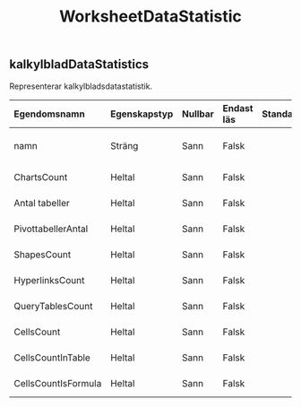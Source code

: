 ﻿---
title: WorksheetDataStatistic
second_title: Aspose.Cells Cloud Documen
type: docs
url: /sv/specification/model/worksheetdatastatistics/
description: "Aspose.Cells Molnmodellspecifikation: WorksheetDataStatistics. Hantera enkelt Excel och andra kalkylarksdokument med funktioner som att öppna, generera, redigera, dela, slå samman, jämföra och konvertera"
kwords: Excel, Office, Spreadsheet, Cloud REST API, WorksheetDataStatistics
weight: 50
---
## **kalkylbladDataStatistics**

 Representerar kalkylbladsdatastatistik.

| Egendomsnamn| Egenskapstyp| Nullbar| Endast läs| Standardvärde| Beskrivning|
|:- |:- |:- |:- |:- |:- |
| namn| Sträng| Sann| Falsk|| Representerar kalkylbladets namn.|
| ChartsCount| Heltal| Sann| Falsk|| Representerar diagramnummer.|
| Antal tabeller| Heltal| Sann| Falsk|| Representerar listobjektnummer.|
| PivottabellerAntal| Heltal| Sann| Falsk|| Representerar pivottabellnummer.|
| ShapesCount| Heltal| Sann| Falsk|| Representerar formnummer.|
| HyperlinksCount| Heltal| Sann| Falsk|| Representerar formnummer.|
| QueryTablesCount| Heltal| Sann| Falsk|| Representerar hyperlänknummer.|
| CellsCount| Heltal| Sann| Falsk|| Representerar frågetabellnumret.|
|CellsCountInTable| Heltal| Sann| Falsk|| Representerar cellnummer.|
| CellsCountIsFormula| Heltal| Sann| Falsk|| Representerar formelnummer.|

